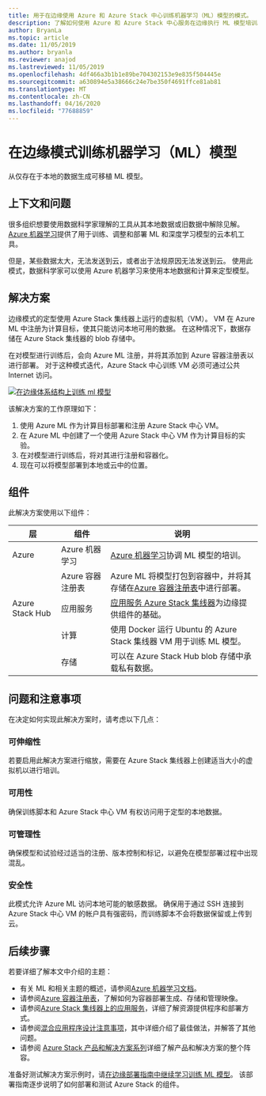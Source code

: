```yaml
---
title: 用于在边缘使用 Azure 和 Azure Stack 中心训练机器学习（ML）模型的模式。
description: 了解如何使用 Azure 和 Azure Stack 中心服务在边缘执行 ML 模型培训。
author: BryanLa
ms.topic: article
ms.date: 11/05/2019
ms.author: bryanla
ms.reviewer: anajod
ms.lastreviewed: 11/05/2019
ms.openlocfilehash: 4df466a3b1b1e89be704302153e9e835f504445e
ms.sourcegitcommit: a630894e5a38666c24e7be350f4691ffce81ab81
ms.translationtype: MT
ms.contentlocale: zh-CN
ms.lasthandoff: 04/16/2020
ms.locfileid: "77688859"
---
```

# <a name="train-machine-learning-ml-model-at-the-edge-pattern"></a>在边缘模式训练机器学习（ML）模型

从仅存在于本地的数据生成可移植 ML 模型。

## <a name="context-and-problem"></a>上下文和问题

很多组织想要使用数据科学家理解的工具从其本地数据或旧数据中解除见解。 [Azure 机器学习](/azure/machine-learning/)提供了用于训练、调整和部署 ML 和深度学习模型的云本机工具。  

但是，某些数据太大，无法发送到云，或者出于法规原因无法发送到云。 使用此模式，数据科学家可以使用 Azure 机器学习来使用本地数据和计算来定型模型。 

## <a name="solution"></a>解决方案

边缘模式的定型使用 Azure Stack 集线器上运行的虚拟机（VM）。 VM 在 Azure ML 中注册为计算目标，使其只能访问本地可用的数据。 在这种情况下，数据存储在 Azure Stack 集线器的 blob 存储中。 

在对模型进行训练后，会向 Azure ML 注册，并将其添加到 Azure 容器注册表以进行部署。 对于这种模式迭代，Azure Stack 中心训练 VM 必须可通过公共 Internet 访问。 

[![在边缘体系结构上训练 ml 模型](media/pattern-train-ml-model-at-edge/solution-architecture.png)](media/pattern-train-ml-model-at-edge/solution-architecture.png)

该解决方案的工作原理如下： 

1. 使用 Azure ML 作为计算目标部署和注册 Azure Stack 中心 VM。
2. 在 Azure ML 中创建了一个使用 Azure Stack 中心 VM 作为计算目标的实验。
3. 在对模型进行训练后，将对其进行注册和容器化。
4. 现在可以将模型部署到本地或云中的位置。

## <a name="components"></a>组件

此解决方案使用以下组件：

| 层 | 组件 | 说明 |
|----------|-----------|-------------|
| Azure | Azure 机器学习 | [Azure 机器学习](/azure/machine-learning/)协调 ML 模型的培训。 |
| | Azure 容器注册表 | Azure ML 将模型打包到容器中，并将其存储在[Azure 容器注册表](/azure/container-registry/)中进行部署。|
| Azure Stack Hub | 应用服务 | [应用服务 Azure Stack 集线器](/azure-stack/operator/azure-stack-app-service-overview)为边缘提供组件的基础。 |
| | 计算 | 使用 Docker 运行 Ubuntu 的 Azure Stack 集线器 VM 用于训练 ML 模型。 |
| | 存储 | 可以在 Azure Stack Hub blob 存储中承载私有数据。 |

## <a name="issues-and-considerations"></a>问题和注意事项

在决定如何实现此解决方案时，请考虑以下几点：

### <a name="scalability"></a>可伸缩性 

若要启用此解决方案进行缩放，需要在 Azure Stack 集线器上创建适当大小的虚拟机以进行培训。

### <a name="availability"></a>可用性

确保训练脚本和 Azure Stack 中心 VM 有权访问用于定型的本地数据。

### <a name="manageability"></a>可管理性

确保模型和试验经过适当的注册、版本控制和标记，以避免在模型部署过程中出现混乱。 

### <a name="security"></a>安全性

此模式允许 Azure ML 访问本地可能的敏感数据。 确保用于通过 SSH 连接到 Azure Stack 中心 VM 的帐户具有强密码，而训练脚本不会将数据保留或上传到云。 

## <a name="next-steps"></a>后续步骤

若要详细了解本文中介绍的主题：
- 有关 ML 和相关主题的概述，请参阅[Azure 机器学习文档](/azure/machine-learning)。
- 请参阅[Azure 容器注册表](/azure/container-registry/)，了解如何为容器部署生成、存储和管理映像。
- 请参阅[Azure Stack 集线器上的应用服务](/azure-stack/operator/azure-stack-app-service-overview)，详细了解资源提供程序和部署方式。
- 请参阅[混合应用程序设计注意事项](overview-app-design-considerations.md)，其中详细介绍了最佳做法，并解答了其他问题。
- 请参阅 [Azure Stack 产品和解决方案系列](/azure-stack)详细了解产品和解决方案的整个阵容。

准备好测试解决方案示例时，请[在边缘部署指南中继续学习训练 ML 模型](https://aka.ms/edgetrainingdeploy)。 该部署指南逐步说明了如何部署和测试 Azure Stack 的组件。
